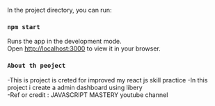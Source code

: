 
In the project directory, you can run:
### `npm start`
Runs the app in the development mode.\
Open [http://localhost:3000](http://localhost:3000) to view it in your browser.


### `About th peoject`
-This is project is creted for improved my react js skill practice
-In this project i create a admin dashboard using libery  
-Ref or credit :  JAVASCRIPT MASTERY youtube channel